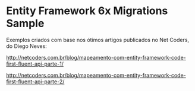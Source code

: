 # Entity Framework 6x Migrations Sample

Exemplos criados com base nos ótimos artigos publicados no Net Coders, do Diego Neves:

http://netcoders.com.br/blog/mapeamento-com-entity-framework-code-first-fluent-api-parte-1/

http://netcoders.com.br/blog/mapeamento-com-entity-framework-code-first-fluent-api-parte-2/
